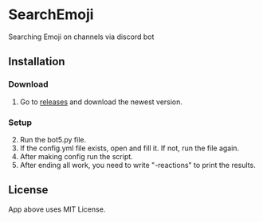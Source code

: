 # SearchEmoji
Searching Emoji on channels via discord bot
## Installation
### Download
1. Go to [releases](https://github.com/heyngra/SearchEmoji/releases) and download the newest version.
### Setup
2. Run the bot5.py file.
3. If the config.yml file exists, open and fill it. If not, run the file again.
4. After making config run the script.
5. After ending all work, you need to write "-reactions" to print the results.

## License
App above uses MIT License.
